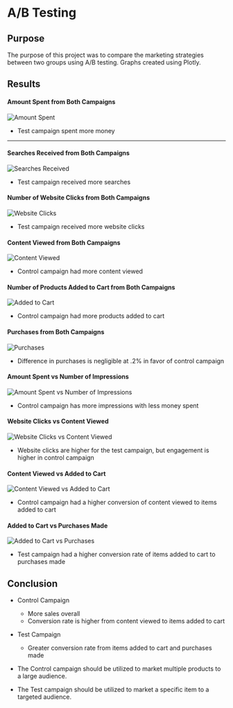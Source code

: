 # A/B Testing

## Purpose
The purpose of this project was to compare the marketing strategies between two groups using A/B testing.
Graphs created using Plotly.

## Results

#### Amount Spent from Both Campaigns
![Amount Spent](images/spent.png)
- Test campaign spent more money

---

#### Searches Received from Both Campaigns
![Searches Received](images/searches.png)
- Test campaign received more searches

#### Number of Website Clicks from Both Campaigns
![Website Clicks](images/clicks.png)
- Test campaign received more website clicks

#### Content Viewed from Both Campaigns
![Content Viewed](images/content_viewed.png)
- Control campaign had more content viewed

#### Number of Products Added to Cart from Both Campaigns
![Added to Cart](images/added_cart.png)
- Control campaign had more products added to cart

#### Purchases from Both Campaigns
![Purchases](images/purchases.png)
- Difference in purchases is negligible at .2% in favor of control campaign

#### Amount Spent vs Number of Impressions
![Amount Spent vs Number of Impressions](images/impressions_spent.png)
- Control campaign has more impressions with less money spent 

#### Website Clicks vs Content Viewed
![Website Clicks vs Content Viewed](images/clicks_content.png)
- Website clicks are higher for the test campaign, but engagement is higher in control campaign

#### Content Viewed vs Added to Cart
![Content Viewed vs Added to Cart](images/content_cart.png)
- Control campaign had a higher conversion of content viewed to items added to cart

#### Added to Cart vs Purchases Made
![Added to Cart vs Purchases](images/cart_purchases.png)
- Test campaign had a higher conversion rate of items added to cart to purchases made

## Conclusion

- Control Campaign
    - More sales overall
    - Conversion rate is higher from content viewed to items added to cart

- Test Campaign
    - Greater conversion rate from items added to cart and purchases made

- The Control campaign should be utilized to market multiple products to a large audience.
- The Test campaign should be utilized to market a specific item to a targeted audience.